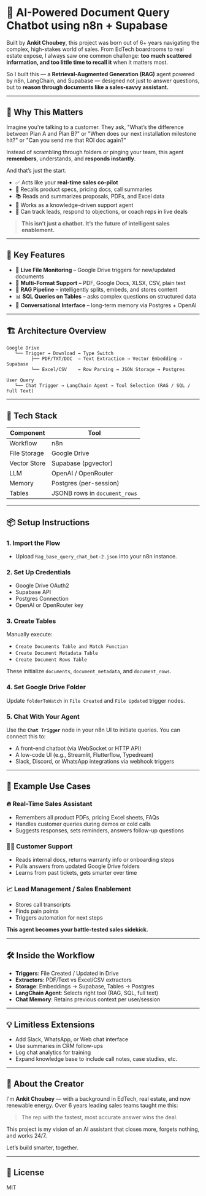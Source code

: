 # 🤖 AI-Powered Document Query Chatbot using n8n + Supabase

Built by **Ankit Choubey**, this project was born out of 6+ years navigating the complex, high-stakes world of sales. From EdTech boardrooms to real estate expose, I always saw one common challenge: **too much scattered information, and too little time to recall it** when it matters most.

So I built this — a **Retrieval-Augmented Generation (RAG)** agent powered by n8n, LangChain, and Supabase — designed not just to answer questions, but to **reason through documents like a sales-savvy assistant.**

---

## 🚀 Why This Matters

Imagine you're talking to a customer. They ask, "What’s the difference between Plan A and Plan B?" or "When does our next installation milestone hit?" or "Can you send me that ROI doc again?"

Instead of scrambling through folders or pinging your team, this agent **remembers**, understands, and **responds instantly**.

And that’s just the start.

- ✅ Acts like your **real-time sales co-pilot**
- 🧠 Recalls product specs, pricing docs, call summaries
- 📚 Reads and summarizes proposals, PDFs, and Excel data
- 💬 Works as a knowledge-driven support agent
- 🎯 Can track leads, respond to objections, or coach reps in live deals

> **This isn’t just a chatbot. It’s the future of intelligent sales enablement.**

---

## 🧠 Key Features

- 📂 **Live File Monitoring** – Google Drive triggers for new/updated documents
- 📄 **Multi-Format Support** – PDF, Google Docs, XLSX, CSV, plain text
- 🧩 **RAG Pipeline** – intelligently splits, embeds, and stores content
- 📊 **SQL Queries on Tables** – asks complex questions on structured data
- 💬 **Conversational Interface** – long-term memory via Postgres + OpenAI

---

## 🏗️ Architecture Overview

```
Google Drive
   └── Trigger → Download → Type Switch
         ├── PDF/TXT/DOC  → Text Extraction → Vector Embedding → Supabase
         └── Excel/CSV    → Row Parsing → JSON Storage → Postgres

User Query
   └── Chat Trigger → LangChain Agent → Tool Selection (RAG / SQL / Full Text)
```

---

## 🔧 Tech Stack

| Component     | Tool                         |
|--------------|------------------------------|
| Workflow     | n8n                          |
| File Storage | Google Drive                 |
| Vector Store | Supabase (pgvector)          |
| LLM          | OpenAI / OpenRouter          |
| Memory       | Postgres (per-session)       |
| Tables       | JSONB rows in `document_rows`|

---

## 📦 Setup Instructions

### 1. Import the Flow

- Upload `Rag_base_query_chat_bot-2.json` into your n8n instance.

### 2. Set Up Credentials

- Google Drive OAuth2
- Supabase API
- Postgres Connection
- OpenAI or OpenRouter key

### 3. Create Tables

Manually execute:
- `Create Documents Table and Match Function`
- `Create Document Metadata Table`
- `Create Document Rows Table`

These initialize `documents`, `document_metadata`, and `document_rows`.

### 4. Set Google Drive Folder

Update `folderToWatch` in `File Created` and `File Updated` trigger nodes.

### 5. Chat With Your Agent

Use the **`Chat Trigger`** node in your n8n UI to initiate queries. You can connect this to:

- A front-end chatbot (via WebSocket or HTTP API)
- A low-code UI (e.g., Streamlit, Flutterflow, Typedream)
- Slack, Discord, or WhatsApp integrations via webhook triggers

---

## 🧪 Example Use Cases

### 🔥 Real-Time Sales Assistant

- Remembers all product PDFs, pricing Excel sheets, FAQs
- Handles customer queries during demos or cold calls
- Suggests responses, sets reminders, answers follow-up questions

### 🙋‍♀️ Customer Support

- Reads internal docs, returns warranty info or onboarding steps
- Pulls answers from updated Google Drive folders
- Learns from past tickets, gets smarter over time

### 📈 Lead Management / Sales Enablement

- Stores call transcripts
- Finds pain points
- Triggers automation for next steps

**This agent becomes your battle-tested sales sidekick.**

---

## 🛠️ Inside the Workflow

- **Triggers**: File Created / Updated in Drive
- **Extractors**: PDF/Text vs Excel/CSV extractors
- **Storage**: Embeddings → Supabase, Tables → Postgres
- **LangChain Agent**: Selects right tool (RAG, SQL, full text)
- **Chat Memory**: Retains previous context per user/session

---

## 💡 Limitless Extensions

- Add Slack, WhatsApp, or Web chat interface
- Use summaries in CRM follow-ups
- Log chat analytics for training
- Expand knowledge base to include call notes, case studies, etc.

---

## 👤 About the Creator

I'm **Ankit Choubey** — with a background in EdTech, real estate, and now renewable energy. Over 6 years leading sales teams taught me this:

> The rep with the fastest, most accurate answer wins the deal.

This project is my vision of an AI assistant that closes more, forgets nothing, and works 24/7.

Let’s build smarter, together.

---

## 📎 License

MIT

